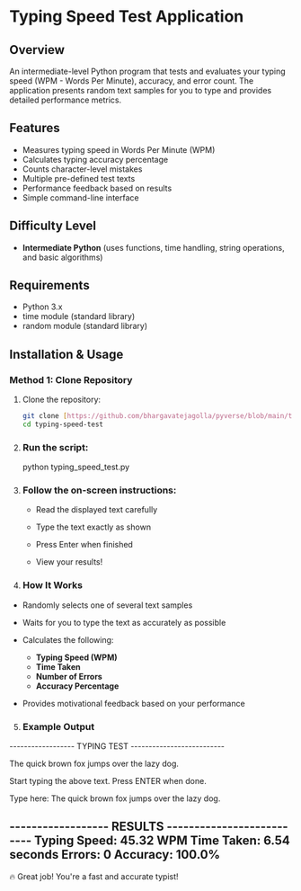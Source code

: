 # Typing Speed Test Application

## Overview
An intermediate-level Python program that tests and evaluates your typing speed (WPM - Words Per Minute), accuracy, and error count. The application presents random text samples for you to type and provides detailed performance metrics.

## Features
- Measures typing speed in Words Per Minute (WPM)
- Calculates typing accuracy percentage
- Counts character-level mistakes
- Multiple pre-defined test texts
- Performance feedback based on results
- Simple command-line interface

## Difficulty Level
- **Intermediate Python** (uses functions, time handling, string operations, and basic algorithms)

## Requirements
- Python 3.x
- time module (standard library)
- random module (standard library)

## Installation & Usage

### Method 1: Clone Repository
1. Clone the repository:
   ```bash
   git clone [https://github.com/bhargavatejagolla/pyverse/blob/main/typing_speed_test/README.md]
   cd typing-speed-test
   ```
2. ### Run the script:
   python typing_speed_test.py
3. ### Follow the on-screen instructions:
   - Read the displayed text carefully

   - Type the text exactly as shown
 
   - Press Enter when finished

   - View your results!
4. ### How It Works 

- Randomly selects one of several text samples  
- Waits for you to type the text as accurately as possible  
- Calculates the following:

  - **Typing Speed (WPM)**
  - **Time Taken**
  - **Number of Errors**
  - **Accuracy Percentage**

- Provides motivational feedback based on your performance
5. ### Example Output 
------------------ TYPING TEST --------------------------

The quick brown fox jumps over the lazy dog.

Start typing the above text. Press ENTER when done.

Type here: The quick brown fox jumps over the lazy dog.

------------------ RESULTS --------------------------
Typing Speed: 45.32 WPM
Time Taken: 6.54 seconds
Errors: 0
Accuracy: 100.0%
----------------------------------------------------
🔥 Great job! You're a fast and accurate typist!



   
      
